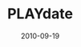 ---
layout: message
category: message
series: "PLAY"
title: "PLAYdate"
date: 2010-09-19
message_id: 638
---